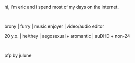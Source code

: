 hi, i'm eric and i spend most of my days on the internet.

​

brony | furry | music enjoyer | video/audio editor

20 y.o. | he/they | aegosexual + aromantic | auDHD + non-24

​

pfp by julune
